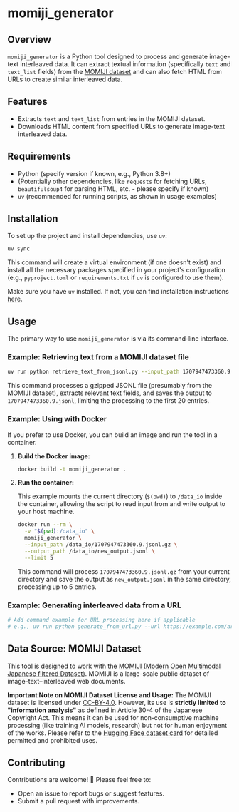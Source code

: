 # momiji_generator

## Overview

`momiji_generator` is a Python tool designed to process and generate image-text interleaved data. It can extract textual information (specifically `text` and `text_list` fields) from the [MOMIJI dataset](https://huggingface.co/datasets/turing-motors/MOMIJI) and can also fetch HTML from URLs to create similar interleaved data.

## Features

*   Extracts `text` and `text_list` from entries in the MOMIJI dataset.
*   Downloads HTML content from specified URLs to generate image-text interleaved data.

## Requirements

*   Python (specify version if known, e.g., Python 3.8+)
*   (Potentially other dependencies, like `requests` for fetching URLs, `beautifulsoup4` for parsing HTML, etc. - please specify if known)
*   `uv` (recommended for running scripts, as shown in usage examples)

## Installation

To set up the project and install dependencies, use `uv`:

```bash
uv sync
```

This command will create a virtual environment (if one doesn't exist) and install all the necessary packages specified in your project's configuration (e.g., `pyproject.toml` or `requirements.txt` if `uv` is configured to use them).

Make sure you have `uv` installed. If not, you can find installation instructions [here](https://github.com/astral-sh/uv#installation).

## Usage

The primary way to use `momiji_generator` is via its command-line interface.

### Example: Retrieving text from a MOMIJI dataset file

```bash
uv run python retrieve_text_from_jsonl.py --input_path 1707947473360.9.jsonl.gz --output_path 1707947473360.9.jsonl --limit 20
```

This command processes a gzipped JSONL file (presumably from the MOMIJI dataset), extracts relevant text fields, and saves the output to `1707947473360.9.jsonl`, limiting the processing to the first 20 entries.

### Example: Using with Docker

If you prefer to use Docker, you can build an image and run the tool in a container.

1.  **Build the Docker image:**

    ```bash
    docker build -t momiji_generator .
    ```

2.  **Run the container:**

    This example mounts the current directory (`$(pwd)`) to `/data_io` inside the container, allowing the script to read input from and write output to your host machine.

    ```bash
    docker run --rm \
      -v "$(pwd):/data_io" \
      momiji_generator \
      --input_path /data_io/1707947473360.9.jsonl.gz \
      --output_path /data_io/new_output.jsonl \
      --limit 5
    ```

    This command will process `1707947473360.9.jsonl.gz` from your current directory and save the output as `new_output.jsonl` in the same directory, processing up to 5 entries.

### Example: Generating interleaved data from a URL

```bash
# Add command example for URL processing here if applicable
# e.g., uv run python generate_from_url.py --url https://example.com/article --output_path output.jsonl
```

## Data Source: MOMIJI Dataset

This tool is designed to work with the [MOMIJI (Modern Open Multimodal Japanese filtered Dataset)](https://huggingface.co/datasets/turing-motors/MOMIJI). MOMIJI is a large-scale public dataset of image-text–interleaved web documents.

**Important Note on MOMIJI Dataset License and Usage:**
The MOMIJI dataset is licensed under [CC-BY-4.0](https://creativecommons.org/licenses/by/4.0/). However, its use is **strictly limited to "information analysis"** as defined in Article 30-4 of the Japanese Copyright Act. This means it can be used for non-consumptive machine processing (like training AI models, research) but not for human enjoyment of the works. Please refer to the [Hugging Face dataset card](https://huggingface.co/datasets/turing-motors/MOMIJI) for detailed permitted and prohibited uses.

## Contributing

Contributions are welcome! 🎉 Please feel free to:
*   Open an issue to report bugs or suggest features.
*   Submit a pull request with improvements.
